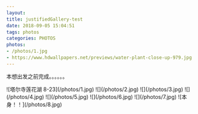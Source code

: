 ```yaml
---
layout: 
title: justifiedGallery-test
date: 2018-09-05 15:04:51
tags: photos
categories: PHOTOS 
photos: 
- /photos/1.jpg
- https://www.hdwallpapers.net/previews/water-plant-close-up-979.jpg
---
```

本想出发之前完成。。。。。。

<div class="justified-gallery">
![塔尔寺莲花湖 8-23](/photos/1.jpg)
![](/photos/2.jpg)
![](/photos/3.jpg)
![](/photos/4.jpg)
![](/photos/5.jpg)
![](/photos/6.jpg)
![](/photos/7.jpg)
![本身！！](/photos/8.jpg)
</div>
